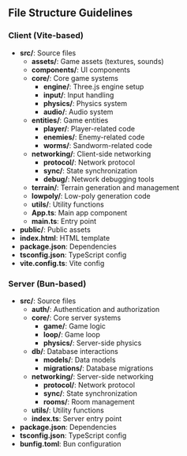 ## File Structure Guidelines

### Client (Vite-based)
- **src/**: Source files
  - **assets/**: Game assets (textures, sounds)
  - **components/**: UI components
  - **core/**: Core game systems
    - **engine/**: Three.js engine setup
    - **input/**: Input handling
    - **physics/**: Physics system
    - **audio/**: Audio system
  - **entities/**: Game entities
    - **player/**: Player-related code
    - **enemies/**: Enemy-related code
    - **worms/**: Sandworm-related code
  - **networking/**: Client-side networking
    - **protocol/**: Network protocol
    - **sync/**: State synchronization
    - **debug/**: Network debugging tools
  - **terrain/**: Terrain generation and management
  - **lowpoly/**: Low-poly generation code
  - **utils/**: Utility functions
  - **App.ts**: Main app component
  - **main.ts**: Entry point
- **public/**: Public assets
- **index.html**: HTML template
- **package.json**: Dependencies
- **tsconfig.json**: TypeScript config
- **vite.config.ts**: Vite config

### Server (Bun-based)
- **src/**: Source files
  - **auth/**: Authentication and authorization
  - **core/**: Core server systems
    - **game/**: Game logic
    - **loop/**: Game loop
    - **physics/**: Server-side physics
  - **db/**: Database interactions
    - **models/**: Data models
    - **migrations/**: Database migrations
  - **networking/**: Server-side networking
    - **protocol/**: Network protocol
    - **sync/**: State synchronization
    - **rooms/**: Room management
  - **utils/**: Utility functions
  - **index.ts**: Server entry point
- **package.json**: Dependencies
- **tsconfig.json**: TypeScript config
- **bunfig.toml**: Bun configuration 